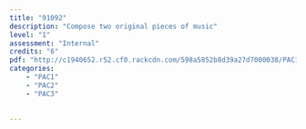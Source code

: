 ```yaml
---
title: "91092"
description: "Compose two original pieces of music"
level: "1"
assessment: "Internal"
credits: "6"
pdf: "http://c1940652.r52.cf0.rackcdn.com/598a5852b8d39a27d7000038/PAC1-as91092.pdf"
categories:
    - "PAC1"
    - "PAC2"
    - "PAC3"
    
    
---
```


